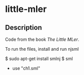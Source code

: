 # little-mler
## Description
Code from the book *The Little MLer*.

To run the files, install and run njsml

$ sudo apt-get install smlnj
$ sml

- use "ch1.sml"
